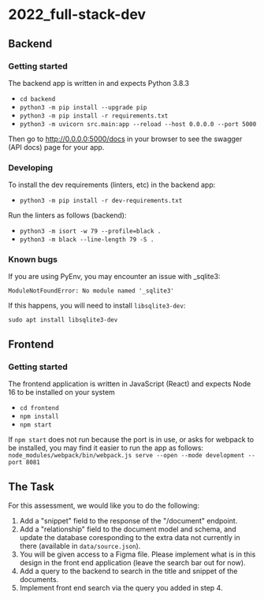 # 2022_full-stack-dev

## Backend

### Getting started

The backend app is written in and expects Python 3.8.3

- `cd backend`
- `python3 -m pip install --upgrade pip`
- `python3 -m pip install -r requirements.txt`
- `python3 -m uvicorn src.main:app --reload --host 0.0.0.0 --port 5000`

Then go to <http://0.0.0.0:5000/docs> in your browser to see the swagger (API docs) page for your app.

### Developing

To install the dev requirements (linters, etc) in the backend app:

- `python3 -m pip install -r dev-requirements.txt`

Run the linters as follows (backend):

- `python3 -m isort -w 79 --profile=black .`
- `python3 -m black --line-length 79 -S .`

### Known bugs

If you are using PyEnv, you may encounter an issue with _sqlite3:

```
ModuleNotFoundError: No module named '_sqlite3'
```

If this happens, you will need to install `libsqlite3-dev`:

`sudo apt install libsqlite3-dev`

## Frontend

### Getting started

The frontend application is written in JavaScript (React) and expects Node 16 to be installed on your system

- `cd frontend`
- `npm install`
- `npm start`

If `npm start` does not run because the port is in use, or asks for webpack to be installed, you may find it easier to run the app as follows:  `node_modules/webpack/bin/webpack.js serve --open --mode development --port 8081`

## The Task

For this assessment, we would like you to do the following:

1. Add a "snippet" field to the response of the "/document" endpoint.
2. Add a "relationship" field to the document model and schema, and update the database coresponding to the extra data not currently in there (available in `data/source.json`).
3. You will be given access to a Figma file. Please implement what is in this design in the front end application (leave the search bar out for now).
4. Add a query to the backend to search in the title and snippet of the documents.
5. Implement front end search via the query you added in step 4.
